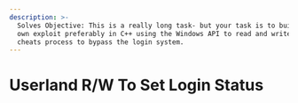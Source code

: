 ```yaml
---
description: >-
  Solves Objective: This is a really long task- but your task is to build your
  own exploit preferably in C++ using the Windows API to read and write from the
  cheats process to bypass the login system.
---
```


# Userland R/W To Set Login Status

